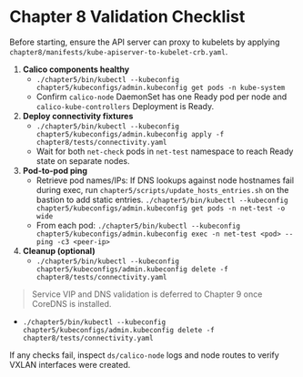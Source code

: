 # Chapter 8 Validation Checklist

Before starting, ensure the API server can proxy to kubelets by applying `chapter8/manifests/kube-apiserver-to-kubelet-crb.yaml`.

1. **Calico components healthy**
   - `./chapter5/bin/kubectl --kubeconfig chapter5/kubeconfigs/admin.kubeconfig get pods -n kube-system`
   - Confirm `calico-node` DaemonSet has one Ready pod per node and `calico-kube-controllers` Deployment is Ready.
2. **Deploy connectivity fixtures**
   - `./chapter5/bin/kubectl --kubeconfig chapter5/kubeconfigs/admin.kubeconfig apply -f chapter8/tests/connectivity.yaml`
   - Wait for both `net-check` pods in `net-test` namespace to reach Ready state on separate nodes.
3. **Pod-to-pod ping**
   - Retrieve pod names/IPs: If DNS lookups against node hostnames fail during exec, run `chapter5/scripts/update_hosts_entries.sh` on the bastion to add static entries. `./chapter5/bin/kubectl --kubeconfig chapter5/kubeconfigs/admin.kubeconfig get pods -n net-test -o wide`
   - From each pod: `./chapter5/bin/kubectl --kubeconfig chapter5/kubeconfigs/admin.kubeconfig exec -n net-test <pod> -- ping -c3 <peer-ip>`
4. **Cleanup (optional)**
   - `./chapter5/bin/kubectl --kubeconfig chapter5/kubeconfigs/admin.kubeconfig delete -f chapter8/tests/connectivity.yaml`

> Service VIP and DNS validation is deferred to Chapter 9 once CoreDNS is installed.
   - `./chapter5/bin/kubectl --kubeconfig chapter5/kubeconfigs/admin.kubeconfig delete -f chapter8/tests/connectivity.yaml`

If any checks fail, inspect `ds/calico-node` logs and node routes to verify VXLAN interfaces were created.
